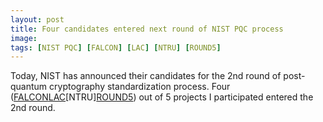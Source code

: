 ```yaml
---
layout: post
title: Four candidates entered next round of NIST PQC process
image:
tags: [NIST PQC] [FALCON] [LAC] [NTRU] [ROUND5]
---
```


Today, NIST has announced their candidates for the 2nd round of post-quantum cryptography standardization process.
Four ([FALCON](http://falcon-sign.info)[LAC](https://eprint.iacr.org/2018/1009.pdf)[NTRU][ROUND5](http://round5.org)) out of 5 projects I participated entered the 2nd round.
